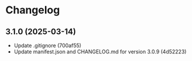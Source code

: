 # Changelog

## 3.1.0 (2025-03-14)
- Update .gitignore (700af55)
- Update manifest.json and CHANGELOG.md for version 3.0.9 (4d52223)